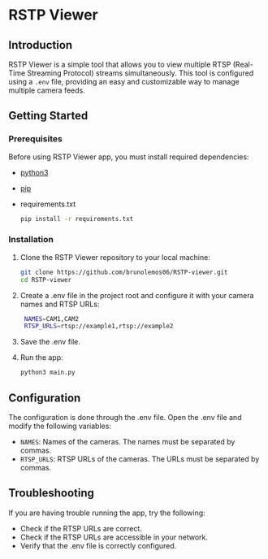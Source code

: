 # RSTP Viewer

## Introduction

RSTP Viewer is a simple tool that allows you to view multiple RTSP (Real-Time Streaming Protocol) streams simultaneously. This tool is configured using a `.env` file, providing an easy and customizable way to manage multiple camera feeds.

## Getting Started

### Prerequisites

Before using RSTP Viewer app, you must install required dependencies:

- [python3](https://www.python.org/downloads/)
- [pip](https://pip.pypa.io/en/stable/installing/)

- requirements.txt

  ```bash
  pip install -r requirements.txt
  ```

### Installation

1. Clone the RSTP Viewer repository to your local machine:

   ```bash
   git clone https://github.com/brunolemos06/RSTP-viewer.git
   cd RSTP-viewer
    ```
2. Create a .env file in the project root and configure it with your camera names and RTSP URLs:

   ```bash
    NAMES=CAM1,CAM2
    RTSP_URLS=rtsp://example1,rtsp://example2
    ```

3. Save the .env file.

4. Run the app:

   ```bash
   python3 main.py
   ```

## Configuration

The configuration is done through the .env file. Open the .env file and modify the following variables:

- `NAMES`: Names of the cameras. The names must be separated by commas.
- `RTSP_URLS`: RTSP URLs of the cameras. The URLs must be separated by commas.

## Troubleshooting

If you are having trouble running the app, try the following:

- Check if the RTSP URLs are correct.
- Check if the RTSP URLs are accessible in your network.
- Verify that the .env file is correctly configured.
